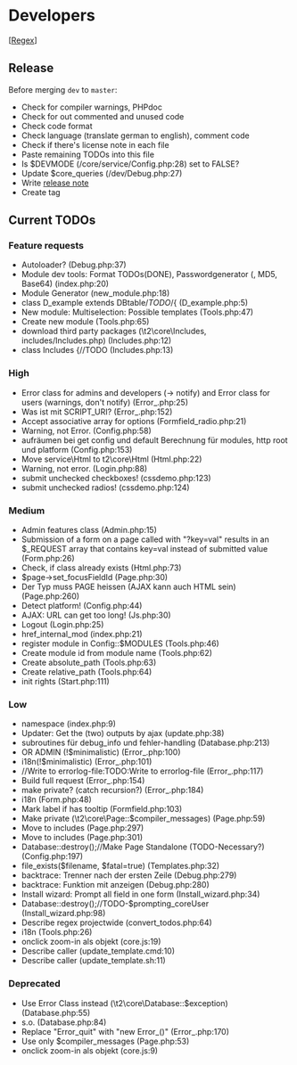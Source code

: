 Developers
==========

[[Regex](https://github.com/experder/T2/blob/master/help/dev_regex.md)]

Release
-------
Before merging `dev` to `master`:
* Check for compiler warnings, PHPdoc
* Check for out commented and unused code
* Check code format
* Check language (translate german to english), comment code
* Check if there's license note in each file
* Paste remaining TODOs into this file
* Is $DEVMODE (/core/service/Config.php:28) set to FALSE?
* Update $core_queries (/dev/Debug.php:27)
* Write [release note](../release_notes.md)
* Create tag

Current TODOs
-------------
### Feature requests
* Autoloader? (Debug.php:37)
* Module dev tools: Format TODOs(DONE), Passwordgenerator (, MD5, Base64) (index.php:20)
* Module Generator (new_module.php:18)
* class D_example extends DBtable/*TODO*/{ (D_example.php:5)
* New module: Multiselection: Possible templates (Tools.php:47)
* Create new module (Tools.php:65)
* download third party packages (\t2\core\Includes, includes/Includes.php) (Includes.php:12)
* class Includes {//TODO (Includes.php:13)

### High
* Error class for admins and developers (-> notify) and Error class for users (warnings, don't notify) (Error_.php:25)
* Was ist mit SCRIPT_URI? (Error_.php:152)
* Accept associative array for options (Formfield_radio.php:21)
* Warning, not Error. (Config.php:58)
* aufräumen bei get config und default Berechnung für modules, http root und platform (Config.php:153)
* Move service\Html to t2\core\Html (Html.php:22)
* Warning, not error. (Login.php:88)
* submit unchecked checkboxes! (cssdemo.php:123)
* submit unchecked radios! (cssdemo.php:124)

### Medium
* Admin features class (Admin.php:15)
* Submission of a form on a page called with "?key=val" results in an $_REQUEST array that contains key=val instead of submitted value (Form.php:26)
* Check, if class already exists (Html.php:73)
* $page->set_focusFieldId (Page.php:30)
* Der Typ muss PAGE heissen (AJAX kann auch HTML sein) (Page.php:260)
* Detect platform! (Config.php:44)
* AJAX: URL can get too long! (Js.php:30)
* Logout (Login.php:25)
* href_internal_mod (index.php:21)
* register module in Config::$MODULES (Tools.php:46)
* Create module id from module name (Tools.php:62)
* Create absolute_path (Tools.php:63)
* Create relative_path (Tools.php:64)
* init rights (Start.php:111)

### Low
* namespace (index.php:9)
* Updater: Get the (two) outputs by ajax (update.php:38)
* subroutines für debug_info und fehler-handling (Database.php:213)
* OR ADMIN (!$minimalistic) (Error_.php:100)
* i18n(!$minimalistic) (Error_.php:101)
* //Write to errorlog-file:TODO:Write to errorlog-file (Error_.php:117)
* Build full request (Error_.php:154)
* make private? (catch recursion?) (Error_.php:184)
* i18n (Form.php:48)
* Mark label if has tooltip (Formfield.php:103)
* Make private (\t2\core\Page::$compiler_messages) (Page.php:59)
* Move to includes (Page.php:297)
* Move to includes (Page.php:301)
* Database::destroy();//Make Page Standalone (TODO-Necessary?) (Config.php:197)
* file_exists($filename, $fatal=true) (Templates.php:32)
* backtrace: Trenner nach der ersten Zeile (Debug.php:279)
* backtrace: Funktion mit anzeigen (Debug.php:280)
* Install wizard: Prompt all field in one form (Install_wizard.php:34)
* Database::destroy();//TODO-$prompting_coreUser (Install_wizard.php:98)
* Describe regex projectwide (convert_todos.php:64)
* i18n (Tools.php:26)
* onclick zoom-in als objekt (core.js:19)
* Describe caller (update_template.cmd:10)
* Describe caller (update_template.sh:11)

### Deprecated
* Use Error Class instead (\t2\core\Database::$exception) (Database.php:55)
* s.o. (Database.php:84)
* Replace "Error_quit" with "new Error_()" (Error_.php:170)
* Use only $compiler_messages (Page.php:53)
* onclick zoom-in als objekt (core.js:9)
